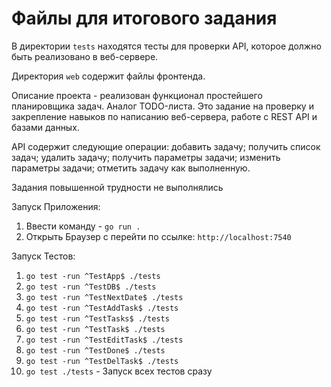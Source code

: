 # Файлы для итогового задания

В директории `tests` находятся тесты для проверки API, которое должно быть реализовано в веб-сервере.

Директория `web` содержит файлы фронтенда.

Описание проекта - реализован функционал простейшего планировщика задач. Аналог TODO-листа.
Это задание на проверку и закрепление навыков по написанию веб-сервера, работе с REST API и базами данных.

API содержит следующие операции:
добавить задачу;
получить список задач;
удалить задачу;
получить параметры задачи;
изменить параметры задачи;
отметить задачу как выполненную.

Задания повышенной трудности не выполнялись

Запуск Приложения:
1. Ввести команду - `go run .`
2. Открыть Браузер с перейти по ссылке: `http://localhost:7540`

Запуск Тестов:
1. `go test -run ^TestApp$ ./tests`
2. `go test -run ^TestDB$ ./tests`
3. `go test -run ^TestNextDate$ ./tests`
4. `go test -run ^TestAddTask$ ./tests`
5. `go test -run ^TestTasks$ ./tests`
6. `go test -run ^TestTask$ ./tests`
7. `go test -run ^TestEditTask$ ./tests`
8. `go test -run ^TestDone$ ./tests`
9. `go test -run ^TestDelTask$ ./tests`
10. `go test ./tests` - Запуск всех тестов сразу



